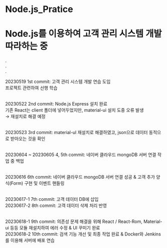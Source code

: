 # Node.js_Pratice
<h1>Node.js를 이용하여 고객 관리 시스템 개발 따라하는 중</h1>

.<br>
.<br>
.

20230519 1st commit: 고객 관리 시스템 개발 연습 도입<br>
프로젝트 관련하여 선행 학습<br><br>

20230522 2nd commit: Node.js Express 설치 완료<br>
기존 React는 client 폴더에 넣어두었지만, material-ui 설치 도중 오류 발생<br>
→ 재설치로 해결 예정<br><br>

20230523 3rd commit: material-ul 재설치로 해결하였고, json으로 데이터 동적으로 받아오는 것을 확인<br><br>

20230604 ~ 20230605 4, 5th commit: 네이버 클라우드 mongoDB 서버 연결 작업 중 백업<br><br>

20230616 6th commit: 네이버 클라우드 mongoDB 서버 연결 성공 & 고객 추가 양식(Form) 구현 및 이벤트 핸들링<br><br>

20230617-1 7th commit: 고객 데이터 DB에 삽입<br>
20230617-2 8th commit: 고객 데이터 삭제 처리 반영<br><br>

20230618-1 9th commit: 의존성 문제 해결을 위해 React / React-Rom, Material-ui 등등 모듈 재설치하여 에러 수정 & UI 꾸미기 완료<br>
20230618-2 10th commit: 검색 기능 개선 및 최종 작업 완료 & Docker와 Jenkins를 이용해 서버에 배포 연습 
